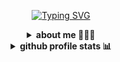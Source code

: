 <!--
<p align="left">
  <a href="https://github.com/renannrocha"><img width="30%" height="45px" src="./docs/name.png" alt="Renan Rocha" /></a><br>
    <a href="https://git.io/typing-svg"><img src="https://readme-typing-svg.herokuapp.com?font=Fira+Code&pause=1000&color=0e66adff&center=false&vCenter=false&width=435&lines=Hello+👋🏻;Technology+Student;Always+learning+new+things" alt="Typing SVG" /></a>
</p>
-->
<p align="center">
<a href="https://git.io/typing-svg"><img src="https://readme-typing-svg.herokuapp.com?font=Fira+Code&pause=1000&color=9e9e9eff&center=true&vCenter=true&width=435&lines=Welcome👋🏻;I'm+a+Back-End+Developer;Always+learning+new+things" alt="Typing SVG" /></a>
<details>	
  <summary align="center"><b>about me 👨🏻‍💻</b></summary>
  
> Hi👋🏻
>
> My name is Marcio Renan, I'm a programmer and technology student attending my 4th semester in Systems Analysis and Development at [Estácio](https://estacio.br/) University.
>
> Passionate about technology and innovation, I am following a path of learning and personal development with a focus on becoming a good professional in the field of technology and software development. Currently I am looking for an opportunity where I can develop my experience within the market and be able to work with development teams.
>
>  My goals include contributing to open-source projects and assisting with other developers' projects, believing that collaboration is the key to technological advancement. I understand the importance of a strong network of connections in software development and, therefore, I am always looking to expand my network. If you have a project or idea and think I can contribute, don't hesitate to send me a message by [e-mail](https://mailto:renanrocha8897@gmail.com) or [LinkedIn](www.linkedin.com/in/renannrocha).
<br>    
</details>

<details>	
  <summary align="center"><b> github profile stats 📊</b></summary>
   <a href="https://github.com/vn7n24fzkq/github-profile-summary-cards"> <img align=center  width="49%" src="http://github-profile-summary-cards.vercel.app/api/cards/stats?username=renannrocha&theme=dark" alt="" /></a>
  <a href="https://github.com/vn7n24fzkq/github-profile-summary-cards"> <img align=center width="49%" src="http://github-profile-summary-cards.vercel.app/api/cards/repos-per-language?username=renannrocha&theme=dark" alt="" /></a>
  <!--<a href="https://github.com/vn7n24fzkq/github-profile-summary-cards"> <img align=center width="49%" src="http://github-profile-summary-cards.vercel.app/api/cards/productive-time?username=renannrocha&theme=dark&utcOffset=8" alt="" /></a>
>   <a href="https://github.com/vn7n24fzkq/github-profile-summary-cards"> <img align=center width="49%" src="http://github-profile-summary-cards.vercel.app/api/cards/most-commit-language?username=renannrocha&theme=dark" alt="" /></a>-->
  <a href="https://github.com/vn7n24fzkq/github-profile-summary-cards"> <img align=center width="99%" src="http://github-profile-summary-cards.vercel.app/api/cards/profile-details?username=renannrocha&theme=dark" alt="" /></a>
<br/>
</details>

<!--<details>	
  <summary><b>technologies in my daily life 👩🏻‍💻</b></summary>
  <div style="display: inline_block" align="left">
    <img align="center" alt="java" height="100px" width="60px" src="https://cdn.jsdelivr.net/gh/devicons/devicon/icons/java/java-original.svg" />
    <img align="center" alt="Spring" height="100px" width="50px" src="https://cdn.jsdelivr.net/gh/devicons/devicon/icons/spring/spring-original.svg" />
    <img align="center" alt="mysql" height="100px" width="50px" src="https://cdn.jsdelivr.net/gh/devicons/devicon@latest/icons/mysql/mysql-original.svg" />
    <img align="center" alt="postgresql" height="100px" width="50px" src="https://cdn.jsdelivr.net/gh/devicons/devicon@latest/icons/postgresql/postgresql-original.svg" />
    <img align="center" alt="hibernate" height="100px" width="50px" src="https://cdn.jsdelivr.net/gh/devicons/devicon@latest/icons/hibernate/hibernate-original.svg" />
    <img align="center" alt="maven" height="100px" width="50px" src="https://cdn.jsdelivr.net/gh/devicons/devicon@latest/icons/maven/maven-original.svg" />
    <img align="center" alt="tomcat" height="100px" width="50px" src="https://cdn.jsdelivr.net/gh/devicons/devicon@latest/icons/tomcat/tomcat-original.svg" />
    <img align="center" alt="debeaver" height="100px" width="50px" src="https://cdn.jsdelivr.net/gh/devicons/devicon@latest/icons/dbeaver/dbeaver-original.svg" />
    <img align="center" alt="postman" height="100px" width="50px" src="https://cdn.jsdelivr.net/gh/devicons/devicon@latest/icons/postman/postman-original.svg" />
    <img align="center" alt="inteliJ" height="100px" width="50px" src="https://cdn.jsdelivr.net/gh/devicons/devicon@latest/icons/intellij/intellij-original.svg" />
  </div>
</details>

<!--
<a href="#"><img width="20px"  src="https://raw.githubusercontent.com/iCharlesZ/FigureBed/master/img/octocat.gif"/></a>
-->
